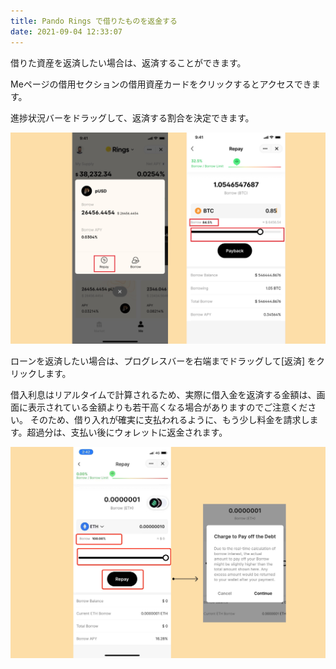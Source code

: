```yaml
---
title: Pando Rings で借りたものを返金する
date: 2021-09-04 12:33:07
---
```


借りた資産を返済したい場合は、返済することができます。

Meページの借用セクションの借用資産カードをクリックするとアクセスできます。

進捗状況バーをドラッグして、返済する割合を決定できます。

![](../assets/repay1.jpg)

ローンを返済したい場合は、プログレスバーを右端までドラッグして[返済] をクリックします。

借入利息はリアルタイムで計算されるため、実際に借入金を返済する金額は、画面に表示されている金額よりも若干高くなる場合がありますのでご注意ください。 そのため、借り入れが確実に支払われるように、もう少し料金を請求します。超過分は、支払い後にウォレットに返金されます。

![](../assets/repay2.jpg)